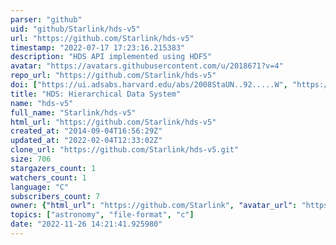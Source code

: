 ```yaml
---
parser: "github"
uid: "github/Starlink/hds-v5"
url: "https://github.com/Starlink/hds-v5"
timestamp: "2022-07-17 17:23:16.215383"
description: "HDS API implemented using HDF5"
avatar: "https://avatars.githubusercontent.com/u/2018671?v=4"
repo_url: "https://github.com/Starlink/hds-v5"
doi: ["https://ui.adsabs.harvard.edu/abs/2008StaUN..92.....W", "https://ui.adsabs.harvard.edu/abs/2015ascl.soft02009P/abstract"]
title: "HDS: Hierarchical Data System"
name: "hds-v5"
full_name: "Starlink/hds-v5"
html_url: "https://github.com/Starlink/hds-v5"
created_at: "2014-09-04T16:56:29Z"
updated_at: "2022-02-04T12:33:02Z"
clone_url: "https://github.com/Starlink/hds-v5.git"
size: 706
stargazers_count: 1
watchers_count: 1
language: "C"
subscribers_count: 7
owner: {"html_url": "https://github.com/Starlink", "avatar_url": "https://avatars.githubusercontent.com/u/2018671?v=4", "login": "Starlink", "type": "Organization"}
topics: ["astronomy", "file-format", "c"]
date: "2022-11-26 14:21:41.925980"
---
```


